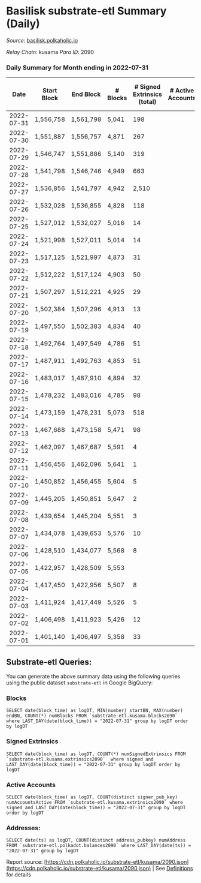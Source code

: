 # Basilisk substrate-etl Summary (Daily)

_Source_: [basilisk.polkaholic.io](https://basilisk.polkaholic.io)

*Relay Chain*: kusama
*Para ID*: 2090



### Daily Summary for Month ending in 2022-07-31


| Date | Start Block | End Block | # Blocks | # Signed Extrinsics (total) | # Active Accounts | # Passive | # New | # Addresses with Balances | # Events | # Transfers | # XCM Transfers In | # XCM Transfers Out |
| ---- | ----------- | --------- | -------- | --------------------------- | ----------------- | --------- | ----- | ------------------------- | -------- | ----------- | ------------------ | ------------------- |
| 2022-07-31 | 1,556,758 | 1,561,798 | 5,041  | 198 |  |  |  | 16,279 | 16,758 | 213 ($9,656.98) | 19 ($7,701.01) | 24 ($5,081.39) |
| 2022-07-30 | 1,551,887 | 1,556,757 | 4,871  | 267 |  |  |  | 16,277 | 16,738 | 247 ($7,477.50) | 29 ($4,662.40) | 17 ($1,511.51) |
| 2022-07-29 | 1,546,747 | 1,551,886 | 5,140  | 319 |  |  |  | 16,273 | 18,463 | 421 ($15,841.26) | 47 ($11,819.73) | 49 ($7,273.31) |
| 2022-07-28 | 1,541,798 | 1,546,746 | 4,949  | 663 |  |  |  | 16,266 | 21,157 | 789 ($27,597.83) | 126 ($23,022.51) | 81 ($7,262.53) |
| 2022-07-27 | 1,536,856 | 1,541,797 | 4,942  | 2,510 |  |  |  | 16,245 | 36,369 | 2,348 ($249,385.19) | 437 ($153,364.21) | 264 ($73,606.75) |
| 2022-07-26 | 1,532,028 | 1,536,855 | 4,828  | 118 |  |  |  | 16,158 | 15,350 | 44 ($11,828.68) | 12 ($24,128.84) | 5 ($92.16) |
| 2022-07-25 | 1,527,012 | 1,532,027 | 5,016  | 14 |  |  |  | 16,148 | 15,143 |   | 1 ($7.69) | 1 ($7.69) |
| 2022-07-24 | 1,521,998 | 1,527,011 | 5,014  | 14 |  |  |  | 16,148 | 15,137 | 1  |   |   |
| 2022-07-23 | 1,517,125 | 1,521,997 | 4,873  | 31 |  |  |  | 16,147 | 14,822 | 10  | 1 ($20.21) | 1 ($20.21) |
| 2022-07-22 | 1,512,222 | 1,517,124 | 4,903  | 50 |  |  |  | 16,146 | 15,124 |   | 16 ($49.09) | 15 ($50.72) |
| 2022-07-21 | 1,507,297 | 1,512,221 | 4,925  | 29 |  |  |  | 16,146 | 14,986 | 7  | 3 ($2.65) | 2 ($1.63) |
| 2022-07-20 | 1,502,384 | 1,507,296 | 4,913  | 13 |  |  |  | 16,144 | 14,825 | 4  |   | 1 ($0.06) |
| 2022-07-19 | 1,497,550 | 1,502,383 | 4,834  | 40 |  |  |  | 16,142 | 14,824 | 3  | 12 ($7.17) | 7 ($3.59) |
| 2022-07-18 | 1,492,764 | 1,497,549 | 4,786  | 51 |  |  |  | 16,142 | 14,719 | 14  | 5 ($1.52) | 5 ($0.03) |
| 2022-07-17 | 1,487,911 | 1,492,763 | 4,853  | 51 |  |  |  | 16,140 | 14,876 | 20  |   |   |
| 2022-07-16 | 1,483,017 | 1,487,910 | 4,894  | 32 |  |  |  | 16,138 | 14,880 | 10  |   |   |
| 2022-07-15 | 1,478,232 | 1,483,016 | 4,785  | 98 |  |  |  | 16,137 | 14,984 | 17  | 2 ($0.03) | 1 (-) |
| 2022-07-14 | 1,473,159 | 1,478,231 | 5,073  | 518 |  |  |  | 16,133 | 18,506 | 147  | 5 ($1.01) | 14 ($0.76) |
| 2022-07-13 | 1,467,688 | 1,473,158 | 5,471  | 98 |  |  |  | 16,101 | 17,653 | 75  |   |   |
| 2022-07-12 | 1,462,097 | 1,467,687 | 5,591  | 4 |  |  |  | 16,073 | 16,802 |   |   |   |
| 2022-07-11 | 1,456,456 | 1,462,096 | 5,641  | 1 |  |  |  | 16,073 | 16,937 |   |   |   |
| 2022-07-10 | 1,450,852 | 1,456,455 | 5,604  | 5 |  |  |  | 16,073 | 16,844 |   |   |   |
| 2022-07-09 | 1,445,205 | 1,450,851 | 5,647  | 2 |  |  |  | 16,073 | 16,959 |   |   |   |
| 2022-07-08 | 1,439,654 | 1,445,204 | 5,551  | 3 |  |  |  | 16,073 | 16,673 |   |   |   |
| 2022-07-07 | 1,434,078 | 1,439,653 | 5,576  | 10 |  |  |  | 16,073 | 16,782 |   |   |   |
| 2022-07-06 | 1,428,510 | 1,434,077 | 5,568  | 8 |  |  |  | 16,073 | 16,749 |   |   |   |
| 2022-07-05 | 1,422,957 | 1,428,509 | 5,553  |  |  |  |  | 16,073 | 16,667 |   |   |   |
| 2022-07-04 | 1,417,450 | 1,422,956 | 5,507  | 8 |  |  |  | 16,073 | 16,570 |   |   |   |
| 2022-07-03 | 1,411,924 | 1,417,449 | 5,526  | 5 |  |  |  | 16,073 | 16,608 |   |   |   |
| 2022-07-02 | 1,406,498 | 1,411,923 | 5,426  | 12 |  |  |  | 16,073 | 16,360 |   |   |   |
| 2022-07-01 | 1,401,140 | 1,406,497 | 5,358  | 33 |  |  |  | 16,073 | 16,276 |   |   |   |

## Substrate-etl Queries:
You can generate the above summary data using the following queries using the public dataset `substrate-etl` in Google BigQuery:


### Blocks
```
SELECT date(block_time) as logDT, MIN(number) startBN, MAX(number) endBN, COUNT(*) numBlocks FROM `substrate-etl.kusama.blocks2090`  where LAST_DAY(date(block_time)) = "2022-07-31" group by logDT order by logDT
```


### Signed Extrinsics
```
SELECT date(block_time) as logDT, COUNT(*) numSignedExtrinsics FROM `substrate-etl.kusama.extrinsics2090`  where signed and LAST_DAY(date(block_time)) = "2022-07-31" group by logDT order by logDT
```


### Active Accounts
```
SELECT date(block_time) as logDT, COUNT(distinct signer_pub_key) numAccountsActive FROM `substrate-etl.kusama.extrinsics2090` where signed and LAST_DAY(date(block_time)) = "2022-07-31" group by logDT order by logDT
```


### Addresses:
```
SELECT date(ts) as logDT, COUNT(distinct address_pubkey) numAddress FROM `substrate-etl.polkadot.balances2090` where LAST_DAY(date(ts)) = "2022-07-31" group by logDT
```



Report source: [https://cdn.polkaholic.io/substrate-etl/kusama/2090.json](https://cdn.polkaholic.io/substrate-etl/kusama/2090.json) | See [Definitions](/DEFINITIONS.md) for details
